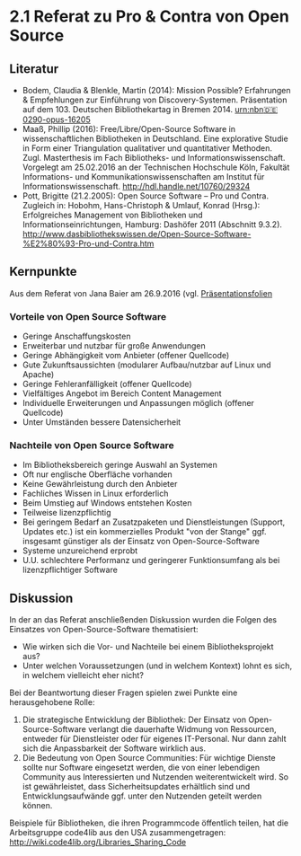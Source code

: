 # 2.1 Referat zu Pro & Contra von Open Source

## Literatur

* Bodem, Claudia & Blenkle, Martin (2014): Mission Possible? Erfahrungen & Empfehlungen zur Einführung von Discovery-Systemen. Präsentation auf dem 103. Deutschen Bibliothekartag in Bremen 2014. [urn:nbn:de:0290-opus-16205](http://nbn-resolving.de/urn/resolver.pl?urn:nbn:de:0290-opus-16205)
* Maaß, Phillip (2016): Free/Libre/Open-Source Software in wissenschaftlichen Bibliotheken in Deutschland. Eine explorative Studie in Form einer Triangulation qualitativer und quantitativer Methoden. Zugl. Masterthesis im Fach Bibliotheks- und Informationswissenschaft. Vorgelegt am 
25.02.2016 an der Technischen Hochschule Köln, Fakultät Informations- und Kommunikationswissenschaften am Institut für 
Informationswissenschaft. http://hdl.handle.net/10760/29324
* Pott, Brigitte (21.2.2005): Open Source Software – Pro und Contra. Zugleich in: Hobohm, Hans-Christoph & Umlauf, Konrad (Hrsg.): Erfolgreiches Management von Bibliotheken und Informationseinrichtungen, Hamburg: Dashöfer 2011 (Abschnitt 9.3.2). http://www.dasbibliothekswissen.de/Open-Source-Software-%E2%80%93-Pro-und-Contra.htm

## Kernpunkte

Aus dem Referat von Jana Baier am 26.9.2016 (vgl. [Präsentationsfolien](slides/02_1_referat_zu_pro_&_contra_von_open_source.pptx)

### Vorteile von Open Source Software

* Geringe Anschaffungskosten
* Erweiterbar und nutzbar für große Anwendungen
* Geringe Abhängigkeit vom Anbieter (offener Quellcode)
* Gute Zukunftsaussichten (modularer Aufbau/nutzbar auf Linux und Apache)
* Geringe Fehleranfälligkeit (offener Quellcode)
* Vielfältiges Angebot im Bereich Content Management
* Individuelle Erweiterungen und Anpassungen möglich (offener Quellcode)
* Unter Umständen bessere Datensicherheit

### Nachteile von Open Source Software

* Im Bibliotheksbereich geringe Auswahl an Systemen
* Oft nur englische Oberfläche vorhanden
* Keine Gewährleistung durch den Anbieter
* Fachliches Wissen in Linux erforderlich
* Beim Umstieg auf Windows entstehen Kosten
* Teilweise lizenzpflichtig
* Bei geringem Bedarf an Zusatzpaketen und Dienstleistungen (Support, Updates etc.) ist ein kommerzielles Produkt "von der Stange" ggf. insgesamt günstiger als der Einsatz von Open-Source-Software
* Systeme unzureichend erprobt
* U.U. schlechtere Performanz und geringerer Funktionsumfang als bei lizenzpflichtiger Software

## Diskussion

In der an das Referat anschließenden Diskussion wurden die Folgen des Einsatzes von Open-Source-Software thematisiert:
* Wie wirken sich die Vor- und Nachteile bei einem Bibliotheksprojekt aus?
* Unter welchen Voraussetzungen (und in welchem Kontext) lohnt es sich, in welchem vielleicht eher nicht?

Bei der Beantwortung dieser Fragen spielen zwei Punkte eine herausgehobene Rolle:
1. Die strategische Entwicklung der Bibliothek: Der Einsatz von Open-Source-Software verlangt die dauerhafte Widmung von Ressourcen, entweder für Dienstleister oder für eigenes IT-Personal. Nur dann zahlt sich die Anpassbarkeit der Software wirklich aus.
2. Die Bedeutung von Open Source Communities: Für wichtige Dienste sollte nur Software eingesetzt werden, die von einer lebendigen Community aus Interessierten und Nutzenden weiterentwickelt wird. So ist gewährleistet, dass Sicherheitsupdates erhältlich sind und Entwicklungsaufwände ggf. unter den Nutzenden geteilt werden können.

Beispiele für Bibliotheken, die ihren Programmcode öffentlich teilen, hat die Arbeitsgruppe code4lib aus den USA zusammengetragen: http://wiki.code4lib.org/Libraries_Sharing_Code